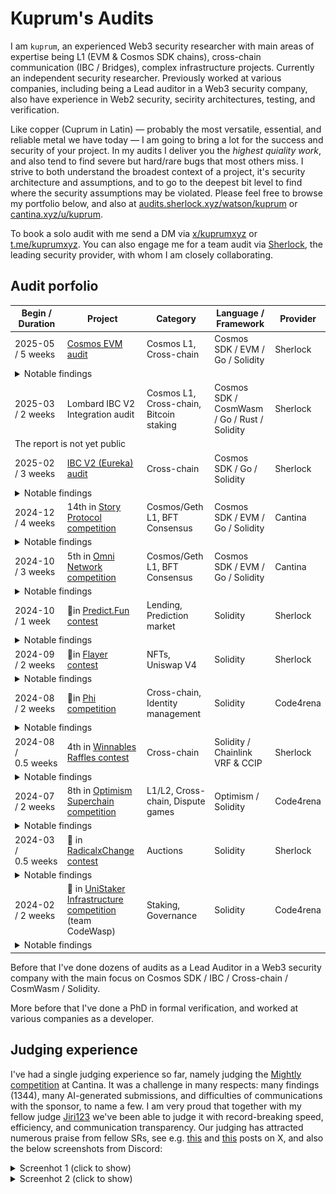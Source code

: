 # Kuprum's Audits

I am `kuprum`, an experienced Web3 security researcher with main areas of expertise being L1 (EVM & Cosmos SDK chains), cross-chain communication (IBC / Bridges), complex infrastructure projects. Currently an independent security researcher. Previously worked at various companies, including being a Lead auditor in a Web3 security company, also have experience in Web2 security, secirity architectures, testing, and verification.

Like copper (Cuprum in Latin) — probably the most versatile, essential, and reliable metal we have today — I am going to bring a lot for the success and security of your project. In my audits I deliver you the _highest quiality work_, and also tend to find severe but hard/rare bugs that most others miss. I strive to both understand the broadest context of a project, it's security architecture and assumptions, and to go to the deepest bit level to find where the security assumptions may be violated. Please feel free to browse my portfolio below, and also at [audits.sherlock.xyz/watson/kuprum](https://audits.sherlock.xyz/watson/kuprum) or [cantina.xyz/u/kuprum](https://cantina.xyz/u/kuprum). 

To book a solo audit with me send a DM via [x/kuprumxyz](https://x.com/kuprumxyz) or [t.me/kuprumxyz](https://t.me/kuprumxyz). You can also engage me for a team audit via [Sherlock](https://sherlock.xyz), the leading security provider, with whom I am closely collaborating.

## Audit porfolio

<table>
  <thead>
    <tr>
      <th>Begin / Duration</th>
      <th>Project</th>
      <th>Category</th>
      <th>Language / Framework</th>
      <th>Provider</th>
    </tr>
  </thead>
  <tbody>
    <tr>
      <td>2025-05 / 5&nbsp;weeks</td>
      <td><a href="https://github.com/cosmos/evm/blob/main/docs/audits/sherlock_2025_07_28_final.pdf">Cosmos EVM audit</a></td>
      <td>Cosmos L1, Cross-chain</td>
      <td>Cosmos SDK / EVM / Go / Solidity</td>
      <td>Sherlock</td>
    </tr>
    <tr>
      <td colspan=5>
        <details>
          <summary>Notable findings</summary>
          <ul>
            <li>Dynamic precompiles may be weaponized to halt Cosmos EVM</li>
            <li>Internal EVM calls from Cosmos transactions can be abused to steal gas or halt Cosmos EVM</li>
            <li>Conversion errors on processing IBC acks / timeouts for native ERC20 coins break IBC packet lifecycle</li>
          </ul>
        </details>
      </td>
    </tr>
    <tr>
      <td>2025-03 / 2&nbsp;weeks</td>
      <td>Lombard IBC V2 Integration audit</td>
      <td>Cosmos L1, Cross-chain, Bitcoin staking</td>
      <td>Cosmos SDK / CosmWasm / Go / Rust / Solidity</td>
      <td>Sherlock</td>
    </tr>
    <tr>
      <td colspan=5>
        The report is not yet public
      </td>
    </tr>
    <tr>
      <td>2025-02 / 3&nbsp;weeks</td>
      <td><a href="https://github.com/cosmos/ibc-go/blob/main/docs/audits/IBC-v2/IBC-v2-April-2025-Collaborative-Audit-Report.pdf">IBC V2 (Eureka) audit</a></td>
      <td>Cross-chain</td>
      <td>Cosmos SDK / Go / Solidity</td>
      <td>Sherlock</td>
    </tr>
    <tr>
      <td colspan=5>
        <details>
          <summary>Notable findings</summary>
          <ul>
            <li><code>ICS26Router::recvPacket</code> can be DoSed via gas griefing attack, resulting in IBC unreliability</li>
            <li>Malicious ERC-20 contracts may fail acks/timeouts, forcing relayers to lose funds</li>
          </ul>
        </details>
      </td>
    </tr>
    <tr>
      <td>2024-12 / 4&nbsp;weeks</td>
      <td>14th in <a href="https://cantina.xyz/competitions/0561defa-eeb2-4a74-8884-5d7a873afa58/leaderboard">Story Protocol competition</a></td>
      <td>Cosmos/Geth L1, BFT Consensus</td>
      <td>Cosmos SDK / EVM / Go / Solidity</td>
      <td>Cantina</td>
    </tr>
    <tr>
      <td colspan=5>
        <details>
          <summary>Notable findings</summary>
          <ul>
            <li><a href="https://cantina.xyz/code/0561defa-eeb2-4a74-8884-5d7a873afa58/findings/782">Computing rewards shares with banker's rounding during undelegation will lead to permanent delegations freeze</a></li>
            <li><a href="https://cantina.xyz/code/0561defa-eeb2-4a74-8884-5d7a873afa58/findings/31">Genesis validators may get slashed/jailed right after Singularity</a></li>
          </ul>
        </details>
      </td>
    </tr>
    <tr>
      <td>2024-10 / 3&nbsp;weeks</td>
      <td>5th in <a href="https://cantina.xyz/competitions/d139882b-2d3a-49ac-9849-9dccef584090/leaderboard">Omni Network competition</a></td>
      <td>Cosmos/Geth L1, BFT Consensus</td>
      <td>Cosmos SDK / EVM / Go / Solidity</td>
      <td>Cantina</td>
    </tr>
    <tr>
      <td colspan=5>
        <details>
          <summary>Notable findings</summary>
          <ul>
            <li><a href="https://cantina.xyz/code/d139882b-2d3a-49ac-9849-9dccef584090/findings/607">Omni chain halt via post-quorum votes poisoning</a></li>
            <li><a href="https://cantina.xyz/code/d139882b-2d3a-49ac-9849-9dccef584090/findings/713"><code>FinalizeBlock</code> is non-deterministic; will lead to consensus failures</a></li>
          </ul>
        </details>
      </td>
    </tr>
    <tr>
      <td>2024-10 / 1&nbsp;week</td>
      <td>🥈in <a href="https://audits.sherlock.xyz/contests/561?filter=results">Predict.Fun contest</a></td>
      <td>Lending, Prediction market</td>
      <td>Solidity</td>
      <td>Sherlock</td>
    </tr>
    <tr>
      <td colspan=5>
        <details>
          <summary>Notable findings</summary>
          <ul>
            <li><a href="https://github.com/sherlock-audit/2024-09-predict-fun-judging/issues/119">Using wrong format of <code>questionId</code> for <code>NegRiskCtfAdapter</code> leads to loan operations on resolved multi-outcome markets</a></li>
          </ul>
        </details>
      </td>
    </tr>
    <tr>
      <td>2024-09 / 2&nbsp;weeks</td>
      <td>🥇in <a href="https://audits.sherlock.xyz/contests/468?filter=results">Flayer contest</a></td>
      <td>NFTs, Uniswap V4</td>
      <td>Solidity</td>
      <td>Sherlock</td>
    </tr>
    <tr>
      <td colspan=5>
        <details>
          <summary>Notable findings</summary>
          <ul>
            <li><a href="https://github.com/sherlock-audit/2024-08-flayer-judging/issues/117">Frequency-dependent <code>TaxCalculator.sol::calculateCompoundedFactor</code> leads to interest loss either for users or for protocol</a></li>
            <li><a href="https://github.com/sherlock-audit/2024-08-flayer-judging/issues/173">Stale shutdown params can be reused to drain all funds from <code>CollectionShutdown</code> contract</a></li>
          </ul>
        </details>
      </td>
    </tr>
    <tr>
      <td>2024-08 / 2&nbsp;weeks</td>
      <td>🥉in <a href="https://code4rena.com/audits/2024-08-phi">Phi competition</a></td>
      <td>Cross-chain, Identity management</td>
      <td>Solidity</td>
      <td>Code4rena</td>
    </tr>
    <tr>
      <td colspan=5>
        <details>
          <summary>Notable findings</summary>
          <ul>
            <li><a href="https://github.com/code-423n4/2024-08-phi-findings/issues/254">Signature replay in <code>signatureClaim</code> results in unauthorized claiming of rewards</a></li>
            <li><a href="https://github.com/code-423n4/2024-08-phi-findings/issues/282">DoS in <code>CuratorRewardsDistributor</code> due to accumulation of curators with 0 shares in <code>Cred</code></a></li>
          </ul>
        </details>
      </td>
    </tr>
    <tr>
      <td>2024-08 / 0.5&nbsp;weeks</td>
      <td>4th in <a href="https://audits.sherlock.xyz/contests/516?filter=results">Winnables Raffles contest</a></td>
      <td>Cross-chain</td>
      <td>Solidity / Chainlink VRF & CCIP</td>
      <td>Sherlock</td>
    </tr>
    <tr>
      <td colspan=5>
        <details>
          <summary>Notable findings</summary>
          <ul>
            <li><a href="https://github.com/sherlock-audit/2024-08-winnables-raffles-judging/issues/413">Won prizes may get permanently locked due to out-of-gas reverts</a></li>
          </ul>
        </details>
      </td>
    </tr>
    <tr>
      <td>2024-07 / 2&nbsp;weeks</td>
      <td>8th in <a href="https://code4rena.com/audits/2024-07-optimism-superchain">Optimism Superchain competition</a></td>
      <td>L1/L2, Cross-chain, Dispute games</td>
      <td>Optimism / Solidity</td>
      <td>Code4rena</td>
    </tr>
    <tr>
      <td colspan=5>
        <details>
          <summary>Notable findings</summary>
          <ul>
            <li><a href="https://github.com/code-423n4/2024-07-optimism-findings/issues/13">An attacker can bypass the challenge period during LPP finalization</a></li>
            <li><a href="https://github.com/code-423n4/2024-07-optimism-findings/issues/27">LPP metadata can be altered after the challenge period is over, allowing incorrect states to be proven</a></li>
          </ul>
        </details>
      </td>
    </tr>
    <tr>
      <td>2024-03 / 0.5&nbsp;weeks</td>
      <td>🥉 in <a href="https://audits.sherlock.xyz/contests/191?filter=results">RadicalxChange contest</a></td>
      <td>Auctions</td>
      <td>Solidity</td>
      <td>Sherlock</td>
    </tr>
    <tr>
      <td colspan=5>
        <details>
          <summary>Notable findings</summary>
          <ul>
            <li><a href="https://github.com/sherlock-audit/2024-02-radicalxchange-judging/issues/41"><code>_cancelAllBids</code> allows to cancel the highest bid; can be exploited to steal all contract funds</a></li>
          </ul>
        </details>
      </td>
    </tr>
    <tr>
      <td>2024-02 / 2&nbsp;weeks</td>
      <td>🥇 in <a href="https://code4rena.com/audits/2024-02-unistaker-infrastructure">UniStaker Infrastructure competition</a> (team CodeWasp)</td>
      <td>Staking, Governance</td>
      <td>Solidity</td>
      <td>Code4rena</td>
    </tr>
    <tr>
      <td colspan=5>
        <details>
          <summary>Notable findings</summary>
          <ul>
            <li><a href="https://github.com/code-423n4/2024-02-uniswap-foundation-findings/blob/main/data/CodeWasp-Q.md">Adapting UniStaker test infrastructure to UNI token</a></li>
          </ul>
        </details>
      </td>
    </tr>
  </tbody>
</table>

Before that I've done dozens of audits as a Lead Auditor in a Web3 security company with the main focus on Cosmos SDK / IBC / Cross-chain / CosmWasm / Solidity.

More before that I've done a PhD in formal verification, and worked at various companies as a developer.

## Judging experience

I've had a single judging experience so far, namely judging the [Mightly competition](https://cantina.xyz/competitions/616d8bb4-16ce-4ca9-9ce9-5b99d6e146ef) at Cantina. 
It was a challenge in many respects: many findings (1344), many AI-generated submissions, and difficulties of communications with the sponsor, to name a few. 
I am very proud that together with my fellow judge [Jiri123](https://cantina.xyz/u/Jiri123) we've been able to judge it with record-breaking speed, efficiency, 
and communication transparency. 
Our judging has attracted numerous praise from fellow SRs, see e.g. [this](https://x.com/Ril11111/status/1932805270822137964) 
and [this](https://x.com/0xhammadghazi/status/1927356751818436648) posts on X, and also the below screenshots from Discord:

<details>
        <summary>Screenhot 1 (click to show)</summary>
        <img src="https://raw.githubusercontent.com/kuprumxyz/audits/main/judging/Mighty-Judging-Praise1.png"/>
</details>

<details>
        <summary>Screenhot 2 (click to show)</summary>
        <img src="https://raw.githubusercontent.com/kuprumxyz/audits/main/judging/Mighty-Judging-Praise2.png"/> 
</details>

